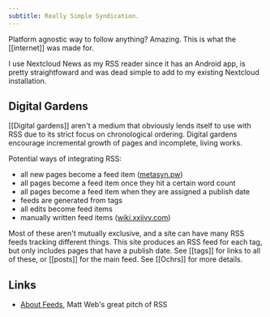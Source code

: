 ```yaml
---
subtitle: Really Simple Syndication.
---
```

Platform agnostic way to follow anything?  Amazing.  This is what the [[internet]] was made for.

I use Nextcloud News as my RSS reader since it has an Android app, is pretty straightfoward and was dead simple to add to my existing Nextcloud installation.

## Digital Gardens

[[Digital gardens]] aren't a medium that obviously lends itself to use with RSS due to its strict focus on chronological ordering.  Digital gardens encourage incremental growth of pages and incomplete, living works.

Potential ways of integrating RSS:

- all new pages become a feed item ([metasyn.pw](metasyn.pw))
- all pages become a feed item once they hit a certain word count
- all pages become a feed item when they are assigned a publish date
- feeds are generated from tags
- all edits become feed items
- manually written feed items ([wiki.xxiivv.com](https://wiki.xxiivv.com))

Most of these aren't mutually exclusive, and a site can have many RSS feeds tracking different things. This site produces an RSS feed for each tag, but only includes pages that have a publish date.  See [[tags]] for links to all of these, or [[posts]] for the main feed.  See [[Ochrs]] for more details.

## Links

- [About Feeds](https://aboutfeeds.com/), Matt Web's great pitch of RSS